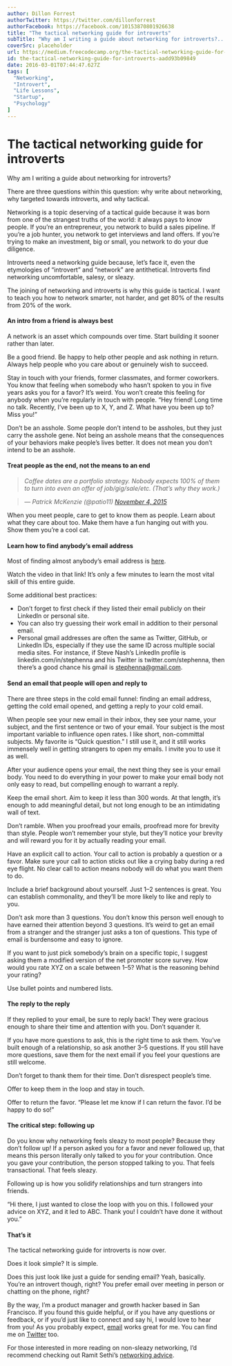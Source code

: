 ```yaml
---
author: Dillon Forrest
authorTwitter: https://twitter.com/dillonforrest
authorFacebook: https://facebook.com/10153870801926638
title: "The tactical networking guide for introverts"
subTitle: "Why am I writing a guide about networking for introverts?..."
coverSrc: placeholder
url: https://medium.freecodecamp.org/the-tactical-networking-guide-for-introverts-aadd93b09849
id: the-tactical-networking-guide-for-introverts-aadd93b09849
date: 2016-03-01T07:44:47.627Z
tags: [
  "Networking",
  "Introvert",
  "Life Lessons",
  "Startup",
  "Psychology"
]
---
```

# The tactical networking guide for introverts

Why am I writing a guide about networking for introverts?

There are three questions within this question: why write about networking, why targeted towards introverts, and why tactical.

Networking is a topic deserving of a tactical guide because it was born from one of the strangest truths of the world: it always pays to know people. If you’re an entrepreneur, you network to build a sales pipeline. If you’re a job hunter, you network to get interviews and land offers. If you’re trying to make an investment, big or small, you network to do your due diligence.

Introverts need a networking guide because, let’s face it, even the etymologies of “introvert” and “network” are antithetical. Introverts find networking uncomfortable, salesy, or sleazy.

The joining of networking and introverts is why this guide is tactical. I want to teach you how to network smarter, not harder, and get 80% of the results from 20% of the work.

#### An intro from a friend is always best

A network is an asset which compounds over time. Start building it sooner rather than later.

Be a good friend. Be happy to help other people and ask nothing in return. Always help people who you care about or genuinely wish to succeed.

Stay in touch with your friends, former classmates, and former coworkers. You know that feeling when somebody who hasn’t spoken to you in five years asks you for a favor? It’s weird. You won’t create this feeling for anybody when you’re regularly in touch with people. “Hey friend! Long time no talk. Recently, I’ve been up to X, Y, and Z. What have you been up to? Miss you!”

Don’t be an asshole. Some people don’t intend to be assholes, but they just carry the asshole gene. Not being an asshole means that the consequences of your behaviors make people’s lives better. It does not mean you don’t intend to be an asshole.

#### Treat people as the end, not the means to an end

> _Coffee dates are a portfolio strategy. Nobody expects 100% of them to turn into even an offer of job/gig/sale/etc. (That’s why they work.)_

> _— Patrick McKenzie (@patio11)_ [_November 4, 2015_](https://twitter.com/patio11/status/661999838117031937)

When you meet people, care to get to know them as people. Learn about what they care about too. Make them have a fun hanging out with you. Show them you’re a cool cat.

#### Learn how to find anybody’s email address

Most of finding almost anybody’s email address is [here](https://www.distilled.net/blog/miscellaneous/find-almost-anybodys-email-address/).

Watch the video in that link! It’s only a few minutes to learn the most vital skill of this entire guide.

Some additional best practices:

*   Don’t forget to first check if they listed their email publicly on their LinkedIn or personal site.
*   You can also try guessing their work email in addition to their personal email.
*   Personal gmail addresses are often the same as Twitter, GitHub, or LinkedIn IDs, especially if they use the same ID across multiple social media sites. For instance, if Steve Nash’s LinkedIn profile is linkedin.com/in/stephenna and his Twitter is twitter.com/stephenna, then there’s a good chance his gmail is [stephenna@gmail.com](mailto:stephenna@gmail.com).

#### Send an email that people will open and reply to

There are three steps in the cold email funnel: finding an email address, getting the cold email opened, and getting a reply to your cold email.

When people see your new email in their inbox, they see your name, your subject, and the first sentence or two of your email. Your subject is the most important variable to influence open rates. I like short, non-committal subjects. My favorite is “Quick question.” I still use it, and it still works immensely well in getting strangers to open my emails. I invite you to use it as well.

After your audience opens your email, the next thing they see is your email body. You need to do everything in your power to make your email body not only easy to read, but compelling enough to warrant a reply.

Keep the email short. Aim to keep it less than 300 words. At that length, it’s enough to add meaningful detail, but not long enough to be an intimidating wall of text.

Don’t ramble. When you proofread your emails, proofread more for brevity than style. People won’t remember your style, but they’ll notice your brevity and will reward you for it by actually reading your email.

Have an explicit call to action. Your call to action is probably a question or a favor. Make sure your call to action sticks out like a crying baby during a red eye flight. No clear call to action means nobody will do what you want them to do.

Include a brief background about yourself. Just 1–2 sentences is great. You can establish commonality, and they’ll be more likely to like and reply to you.

Don’t ask more than 3 questions. You don’t know this person well enough to have earned their attention beyond 3 questions. It’s weird to get an email from a stranger and the stranger just asks a ton of questions. This type of email is burdensome and easy to ignore.

If you want to just pick somebody’s brain on a specific topic, I suggest asking them a modified version of the net promoter score survey. How would you rate XYZ on a scale between 1–5? What is the reasoning behind your rating?

Use bullet points and numbered lists.

#### The reply to the reply

If they replied to your email, be sure to reply back! They were gracious enough to share their time and attention with you. Don’t squander it.

If you have more questions to ask, this is the right time to ask them. You’ve built enough of a relationship, so ask another 3–5 questions. If you still have more questions, save them for the next email if you feel your questions are still welcome.

Don’t forget to thank them for their time. Don’t disrespect people’s time.

Offer to keep them in the loop and stay in touch.

Offer to return the favor. “Please let me know if I can return the favor. I’d be happy to do so!”

#### The critical step: following up

Do you know why networking feels sleazy to most people? Because they don’t follow up! If a person asked you for a favor and never followed up, that means this person literally only talked to you for your contribution. Once you gave your contribution, the person stopped talking to you. That feels transactional. That feels sleazy.

Following up is how you solidify relationships and turn strangers into friends.

“Hi there, I just wanted to close the loop with you on this. I followed your advice on XYZ, and it led to ABC. Thank you! I couldn’t have done it without you.”

#### That’s it

The tactical networking guide for introverts is now over.

Does it look simple? It is simple.

Does this just look like just a guide for sending email? Yeah, basically. You’re an introvert though, right? You prefer email over meeting in person or chatting on the phone, right?

By the way, I’m a product manager and growth hacker based in San Francisco. If you found this guide helpful, or if you have any questions or feedback, or if you’d just like to connect and say hi, I would love to hear from you! As you probably expect, [email](mailto:dillonforrest@gmail.com) works great for me. You can find me on [Twitter](https://twitter.com/dillonforrest) too.

For those interested in more reading on non-sleazy networking, I’d recommend checking out Ramit Sethi’s [networking advice](http://www.iwillteachyoutoberich.com/blog/ramits-definitive-guide-to-building-your-network-with-scripts/).








